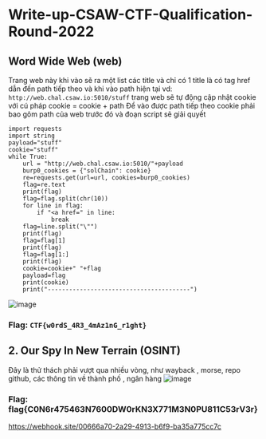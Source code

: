 # Write-up-CSAW-CTF-Qualification-Round-2022
## Word Wide Web (web)
Trang web này khi vào sẽ ra một list các title và chỉ có 1 title là có tag href dẫn đến path tiếp theo và khi vào path hiện tại vd: 
`http://web.chal.csaw.io:5010/stuff`
trang web sẽ tự động cập nhật cookie với cú pháp cookie = cookie + path
Để vào được path tiếp theo cookie phải bao gôm path của web trước đó và đoạn script sẽ giải quyết 
```
import requests 
import string
payload="stuff"
cookie="stuff"
while True: 
    url = "http://web.chal.csaw.io:5010/"+payload
    burp0_cookies = {"solChain": cookie}
    re=requests.get(url=url, cookies=burp0_cookies)
    flag=re.text
    print(flag)
    flag=flag.split(chr(10))
    for line in flag:
        if "<a href=" in line:
            break
    flag=line.split("\"")
    print(flag)
    flag=flag[1]
    print(flag)
    flag=flag[1:]
    print(flag)
    cookie=cookie+" "+flag
    payload=flag
    print(cookie)
    print("----------------------------------------")
```
![image](https://user-images.githubusercontent.com/82523299/189525673-50d0b957-aef5-480b-afad-9d396a6061e6.png)
### Flag: `CTF{w0rdS_4R3_4mAz1nG_r1ght}`
## 2. Our Spy In New Terrain (OSINT)
Đây là thử thách phải vượt qua nhiều vòng, như wayback , morse, repo github, các thông tin về thành phố , ngân hàng
![image](https://user-images.githubusercontent.com/82523299/189528598-f3996c45-d48d-461a-9b94-db7db6689397.png)
### Flag: flag{C0N6r475463N7600DW0rKN3X771M3N0PU811C53rV3r}
https://webhook.site/00666a70-2a29-4913-b6f9-ba35a775cc7c
